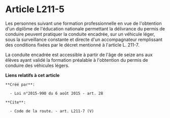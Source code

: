 # Article L211-5

Les personnes suivant une formation professionnelle en vue de l'obtention d'un diplôme de l'éducation nationale permettant la
délivrance du permis de conduire peuvent pratiquer la conduite encadrée, sur un véhicule léger, sous la surveillance
constante et directe d'un accompagnateur remplissant des conditions fixées par le décret mentionné à l'article L. 211-7.

La conduite encadrée est accessible à partir de l'âge de seize ans aux élèves ayant validé la formation préalable à
l'obtention du permis de conduire des véhicules légers.

**Liens relatifs à cet article**

	**Créé par**:

	  - Loi n°2015-990 du 6 août 2015 - art. 28

	**Cite**:

	  - Code de la route. - art. L211-7 (V)
